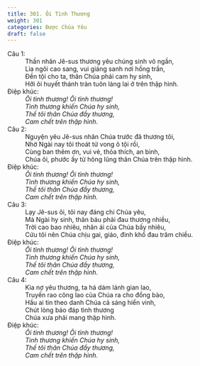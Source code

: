 ```yaml
---
title: 301. Ôi Tình Thương
weight: 301
categories: Được Chúa Yêu
draft: false
---
```

<dl><dt>Câu 1:</dt><dd data-verse="1">Thần nhân Jê-sus thương yêu chúng sinh vô ngần, <br/>Lìa ngôi cao sang, vui giáng sanh nơi hồng trần, <br/>Đền tội cho ta, thân Chúa phải cam hy sinh, <br/>Hỡi ôi huyết thánh tràn tuôn láng lai ở trên thập hình. </dd><dt>Điệp khúc:</dt><dd data-chorus="1"><em>Ôi tình thương! Ôi tình thương! <br/>Tình thương khiến Chúa hy sinh, <br/>Thế tôi thân Chúa đầy thương, <br/>Cam chết trên thập hình. </em></dd><dt>Câu 2:</dt><dd data-verse="2">Nguyện yêu Jê-sus nhân Chúa trước đã thương tôi, <br/>Nhờ Ngài nay tôi thoát tử vong ô tội rồi, <br/>Cùng ban thêm ơn, vui vẻ, thỏa thích, an bình, <br/>Chúa ôi, phước ấy từ hông lũng thân Chúa trên thập hình. </dd><dt>Điệp khúc:</dt><dd data-chorus="1"><em>Ôi tình thương! Ôi tình thương! <br/>Tình thương khiến Chúa hy sinh, <br/>Thế tôi thân Chúa đầy thương, <br/>Cam chết trên thập hình. </em></dd><dt>Câu 3:</dt><dd data-verse="3">Lạy Jê-sus ôi, tôi nay đáng chi Chúa yêu, <br/>Mà Ngài hy sinh, thân báu phải đau thương nhiều, <br/>Trời cao bao nhiêu, nhân ái của Chúa bấy nhiêu, <br/>Cứu tôi nên Chúa chịu gai, giáo, đinh khổ đau trăm chiều. </dd><dt>Điệp khúc:</dt><dd data-chorus="1"><em>Ôi tình thương! Ôi tình thương! <br/>Tình thương khiến Chúa hy sinh, <br/>Thế tôi thân Chúa đầy thương, <br/>Cam chết trên thập hình. </em></dd><dt>Câu 4:</dt><dd data-verse="4">Kìa nợ yêu thương, ta há dám lánh gian lao, <br/>Truyền rao công lao của Chúa ra cho đồng bào, <br/>Hầu ai tin theo danh Chúa cả sáng hiển vinh, <br/>Chút lòng báo đáp tình thương <br/>Chúa xưa phải mang thập hình. </dd><dt>Điệp khúc:</dt><dd data-chorus="1"><em>Ôi tình thương! Ôi tình thương! <br/>Tình thương khiến Chúa hy sinh, <br/>Thế tôi thân Chúa đầy thương, <br/>Cam chết trên thập hình. </em></dd></dl>